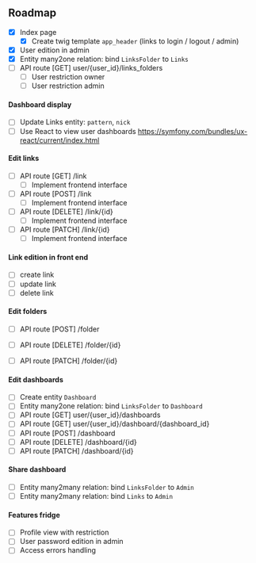 ## Roadmap

- [x] Index page
  - [x] Create twig template `app_header` (links to login / logout / admin)
- [x] User edition in admin
- [x] Entity many2one relation: bind `LinksFolder` to `Links`
- [ ] API route [GET] user/{user_id}/links_folders
  - [ ] User restriction owner
  - [ ] User restriction admin

#### Dashboard display

- [ ] Update Links entity: `pattern`, `nick`
- [ ] Use React to view user dashboards
https://symfony.com/bundles/ux-react/current/index.html

#### Edit links

- [ ] API route [GET] /link
  - [ ] Implement frontend interface
- [ ] API route [POST] /link
  - [ ] Implement frontend interface
- [ ] API route [DELETE] /link/{id}
  - [ ] Implement frontend interface
- [ ] API route [PATCH] /link/{id}
  - [ ] Implement frontend interface

#### Link edition in front end
 
- [ ] create link
- [ ] update link
- [ ] delete link

#### Edit folders

- [ ] API route [POST] /folder
- [ ] API route [DELETE] /folder/{id}
- [ ] API route [PATCH] /folder/{id}


#### Edit dashboards

- [ ] Create entity `Dashboard`
- [ ] Entity many2one relation: bind `LinksFolder` to `Dashboard`
- [ ] API route [GET] user/{user_id}/dashboards
- [ ] API route [GET] user/{user_id}/dashboard/{dashboard_id}
- [ ] API route [POST] /dashboard
- [ ] API route [DELETE] /dashboard/{id}
- [ ] API route [PATCH] /dashboard/{id}

#### Share dashboard

- [ ] Entity many2many relation: bind `LinksFolder` to `Admin`
- [ ] Entity many2many relation: bind `Links` to `Admin`

#### Features fridge

- [ ] Profile view with restriction
- [ ] User password edition in admin
- [ ] Access errors handling
